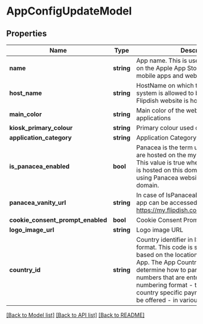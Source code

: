 # AppConfigUpdateModel

## Properties
Name | Type | Description | Notes
------------ | ------------- | ------------- | -------------
**name** | **string** | App name.   This is used in various places on the Apple App Store, Google Play Store, mobile apps and websites. | [optional] 
**host_name** | **string** | HostName on which the web-ordering system is allowed to be hosted or that a Flipdish website is hosted on. | [optional] 
**main_color** | **string** | Main color of the web / Android / iOS applications | [optional] 
**kiosk_primary_colour** | **string** | Primary colour used on the Kiosk | [optional] 
**application_category** | **string** | Application Category | [optional] 
**is_panacea_enabled** | **bool** | Panacea is the term used for websites that are hosted on the my.flipdish.com domain. This value is true when the App&#39;s website is hosted on this domain.  The alternative to using Panacea websites is to use a custom domain. | [optional] 
**panacea_vanity_url** | **string** | In case of IsPanaceaEnabled is true, the app can be accessed via https://my.flipdish.com/{PanaceaVanityUrl} | [optional] 
**cookie_consent_prompt_enabled** | **bool** | Cookie Consent Prompt Enabled | [optional] 
**logo_image_url** | **string** | Logo image URL | [optional] 
**country_id** | **string** | Country identifier in ISO 3166-1 alpha-2 format.   This code is set automatically based on the locations of the Stores in the App.     The App Country is used    - to determine how to parse mobile phone numbers that are entered in their local numbering format   - to determine if country specific payment methods should be offered   - in various fraud checks | [optional] 

[[Back to Model list]](../README.md#documentation-for-models) [[Back to API list]](../README.md#documentation-for-api-endpoints) [[Back to README]](../README.md)



